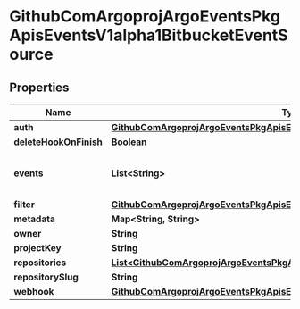 

# GithubComArgoprojArgoEventsPkgApisEventsV1alpha1BitbucketEventSource


## Properties

Name | Type | Description | Notes
------------ | ------------- | ------------- | -------------
**auth** | [**GithubComArgoprojArgoEventsPkgApisEventsV1alpha1BitbucketAuth**](GithubComArgoprojArgoEventsPkgApisEventsV1alpha1BitbucketAuth.md) |  |  [optional]
**deleteHookOnFinish** | **Boolean** |  |  [optional]
**events** | **List&lt;String&gt;** | Events this webhook is subscribed to. |  [optional]
**filter** | [**GithubComArgoprojArgoEventsPkgApisEventsV1alpha1EventSourceFilter**](GithubComArgoprojArgoEventsPkgApisEventsV1alpha1EventSourceFilter.md) |  |  [optional]
**metadata** | **Map&lt;String, String&gt;** |  |  [optional]
**owner** | **String** |  |  [optional]
**projectKey** | **String** |  |  [optional]
**repositories** | [**List&lt;GithubComArgoprojArgoEventsPkgApisEventsV1alpha1BitbucketRepository&gt;**](GithubComArgoprojArgoEventsPkgApisEventsV1alpha1BitbucketRepository.md) |  |  [optional]
**repositorySlug** | **String** |  |  [optional]
**webhook** | [**GithubComArgoprojArgoEventsPkgApisEventsV1alpha1WebhookContext**](GithubComArgoprojArgoEventsPkgApisEventsV1alpha1WebhookContext.md) |  |  [optional]



